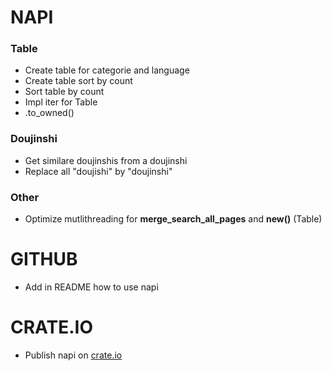 # NAPI

### Table
- Create table for categorie and language
- Create table sort by count
- Sort table by count
- Impl iter for Table
- .to_owned()

### Doujinshi
- Get similare doujinshis from a doujinshi
- Replace all "doujishi" by "doujinshi"

### Other
- Optimize mutlithreading for **merge_search_all_pages** and **new()** (Table)

# GITHUB
- Add in README how to use napi

# CRATE.IO
- Publish napi on [crate.io](crate.io)
